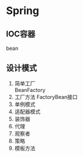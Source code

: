 # Spring

## IOC容器
bean
## 设计模式
1. 简单工厂  
   BeanFactory
2. 工厂方法
   FactoryBean接口
3. 单例模式
4. 适配器模式
5. 装饰器
6. 代理
7. 观察者
8. 策略
9. 模板方法